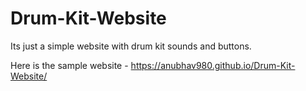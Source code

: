 # Drum-Kit-Website
Its just a simple website with drum kit sounds and buttons.

Here is the sample website - https://anubhav980.github.io/Drum-Kit-Website/

